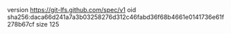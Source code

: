 version https://git-lfs.github.com/spec/v1
oid sha256:daca66d241a7a3b03258276d312c46fabd36f68b4661e0141736e61f278b67cf
size 125
